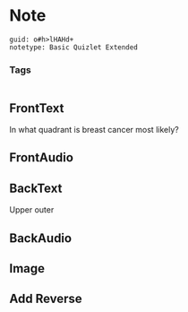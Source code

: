 # Note
```
guid: o#h>lHAHd+
notetype: Basic Quizlet Extended
```

### Tags
```
```

## FrontText
In what quadrant is breast cancer most likely?

## FrontAudio


## BackText
Upper outer

## BackAudio


## Image


## Add Reverse

